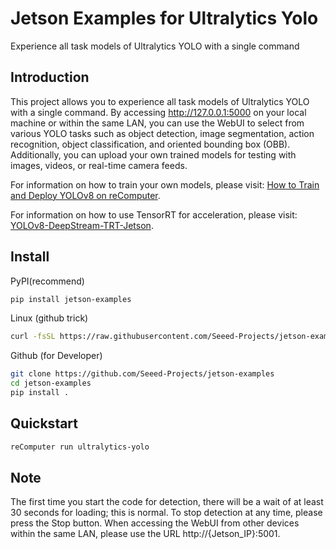 # Jetson Examples for Ultralytics Yolo
Experience all task models of Ultralytics YOLO with a single command

##
## Introduction
This project allows you to experience all task models of Ultralytics YOLO with a single command. By accessing http://127.0.0.1:5000 on your local machine or within the same LAN, you can use the WebUI to select from various YOLO tasks such as object detection, image segmentation, action recognition, object classification, and oriented bounding box (OBB). Additionally, you can upload your own trained models for testing with images, videos, or real-time camera feeds.

For information on how to train your own models, please visit: [How to Train and Deploy YOLOv8 on reComputer](https://wiki.seeedstudio.com/How_to_Train_and_Deploy_YOLOv8_on_reComputer/).

For information on how to use TensorRT for acceleration, please visit: [YOLOv8-DeepStream-TRT-Jetson](https://wiki.seeedstudio.com/YOLOv8-DeepStream-TRT-Jetson/).

## Install

PyPI(recommend)

```sh
pip install jetson-examples
```

Linux (github trick)
```sh
curl -fsSL https://raw.githubusercontent.com/Seeed-Projects/jetson-examples/main/install.sh | sh
```

Github (for Developer)

```sh
git clone https://github.com/Seeed-Projects/jetson-examples
cd jetson-examples
pip install .
```

## Quickstart
```sh
reComputer run ultralytics-yolo
```

## Note
The first time you start the code for detection, there will be a wait of at least 30 seconds for loading; this is normal. To stop detection at any time, please press the Stop button. When accessing the WebUI from other devices within the same LAN, please use the URL http://{Jetson_IP}:5001.

